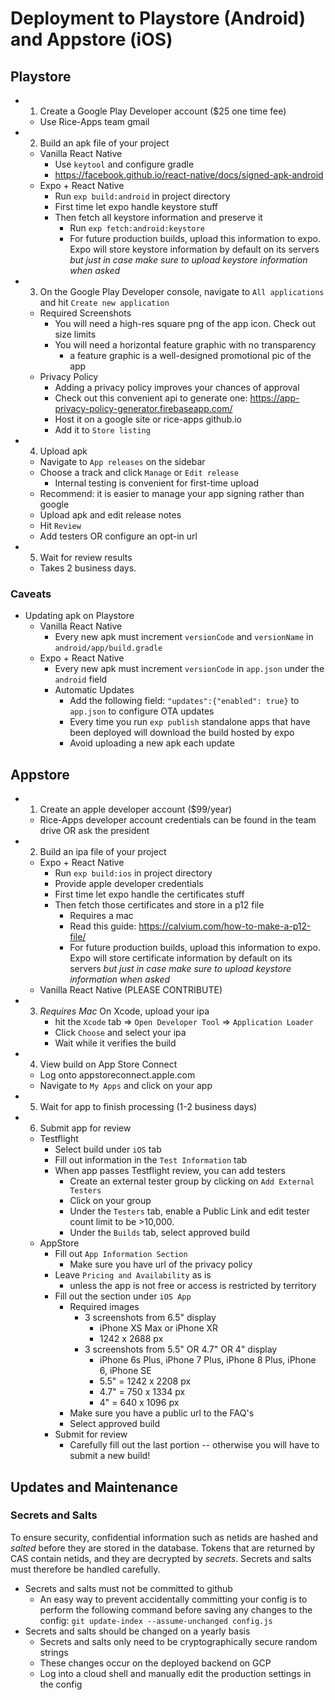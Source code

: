 # Deployment to Playstore (Android) and Appstore (iOS)

## Playstore
+ 1. Create a Google Play Developer account ($25 one time fee)
    + Use Rice-Apps team gmail
+ 2. Build an apk file of your project
    + Vanilla React Native
        + Use `keytool` and configure gradle
        + https://facebook.github.io/react-native/docs/signed-apk-android
    + Expo + React Native
        + Run `exp build:android` in project directory
        + First time let expo handle keystore stuff
        + Then fetch all keystore information and preserve it
            + Run `exp fetch:android:keystore`
            + For future production builds, upload this information to expo.
              Expo will store keystore information by default on its servers
              *but just in case make sure to upload keystore information when asked* 
+ 3. On the Google Play Developer console, navigate to `All applications` and hit
     `Create new application`
    + Required Screenshots
        + You will need a high-res square png of the app icon. Check out size
          limits
        + You will need a horizontal feature graphic with no transparency
            + a feature graphic is a well-designed promotional pic of the app
    + Privacy Policy
        + Adding a privacy policy improves your chances of approval
        + Check out this convenient api to generate one:
          https://app-privacy-policy-generator.firebaseapp.com/
        + Host it on a google site or rice-apps github.io
        + Add it to `Store listing`
+ 4. Upload apk
    + Navigate to `App releases` on the sidebar
    + Choose a track and click `Manage` or `Edit release`
        + Internal testing is convenient for first-time upload
    + Recommend: it is easier to manage your app signing rather than google
    + Upload apk and edit release notes
    + Hit `Review`
    + Add testers OR configure an opt-in url   
+ 5. Wait for review results
    + Takes 2 business days.

### Caveats

+ Updating apk on Playstore
    + Vanilla React Native
        + Every new apk must increment `versionCode` and `versionName` in `android/app/build.gradle` 
    + Expo + React Native
        + Every new apk must increment `versionCode` in `app.json` under the `android` field
        + Automatic Updates
            + Add the following field: `"updates":{"enabled": true}` to `app.json` to configure OTA updates
            + Every time you run `exp publish` standalone apps that have been deployed will download the build hosted by expo
            + Avoid uploading a new apk each update

## Appstore
+ 1. Create an apple developer account ($99/year)
    + Rice-Apps developer account credentials can be found in the team drive OR
      ask the president
+ 2. Build an ipa file of your project
    + Expo + React Native
        + Run `exp build:ios` in project directory
        + Provide apple developer credentials
        + First time let expo handle the certificates stuff
        + Then fetch those certificates and store in a p12 file
            + Requires a mac
            + Read this guide: https://calvium.com/how-to-make-a-p12-file/
            + For future production builds, upload this information to expo.
              Expo will store certificate information by default on its servers
              *but just in case make sure to upload keystore information when
              asked* 
    + Vanilla React Native (PLEASE CONTRIBUTE)
+ 3. *Requires Mac* On Xcode, upload your ipa
     + hit the `Xcode` tab => `Open Developer Tool` =>
     `Application Loader`
     + Click `Choose` and select your ipa
     + Wait while it verifies the build
+ 4. View build on App Store Connect
    + Log onto appstoreconnect.apple.com
    + Navigate to `My Apps` and click on your app
+ 5. Wait for app to finish processing (1-2 business days)
+ 6. Submit app for review
    + Testflight
        + Select build under `iOS` tab
        + Fill out information in the `Test Information` tab
        + When app passes Testflight review, you can add testers
            + Create an external tester group by clicking on `Add External
              Testers`
            + Click on your group
            + Under the `Testers` tab, enable a Public Link and edit tester
              count limit to be >10,000.
            + Under the `Builds` tab, select approved build
    + AppStore
        + Fill out `App Information Section`
            + Make sure you have url of the privacy policy
        + Leave `Pricing and Availability` as is
            + unless the app is not free or access is restricted by territory
        + Fill out the section under `iOS App`
            + Required images
                + 3 screenshots from 6.5" display
                    + iPhone XS Max or iPhone XR
                    + 1242 x 2688 px
                + 3 screenshots from 5.5" OR 4.7" OR 4" display
                    + iPhone 6s Plus, iPhone 7 Plus, iPhone 8 Plus, iPhone 6,
                      iPhone SE
                    + 5.5" = 1242 x 2208 px
                    + 4.7" = 750 x 1334 px
                    + 4" = 640 x 1096 px
            + Make sure you have a public url to the FAQ's
            + Select approved build
        + Submit for review
            + Carefully fill out the last portion -- otherwise you will have to
              submit a new build!



## Updates and Maintenance
### Secrets and Salts
To ensure security, confidential information such as netids are hashed and
*salted* before they are stored in the database. Tokens that are returned by CAS
contain netids, and they are decrypted by *secrets*. Secrets and salts must
therefore be handled carefully.

+ Secrets and salts must not be committed to github
    + An easy way to prevent accidentally committing your config is to perform
      the following command before saving any changes to the config:
      ```git update-index --assume-unchanged config.js```
+ Secrets and salts should be changed on a yearly basis
    + Secrets and salts only need to be cryptographically secure random strings
    + These changes occur on the deployed backend on GCP
    + Log into a cloud shell and manually edit the production settings in the
      config
    